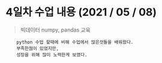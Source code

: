 # 4일차 수업 내용 (2021 / 05 / 08)

> 빅데이터 numpy, pandas 교육

```
    python 수업 할때에 비해 수업에서 많은것들을 배워왔다.
    부족한점이 있었지만,
    성장을 위해 많이 노력한게 보였다.
```
